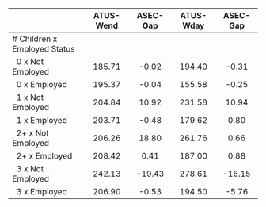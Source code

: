 
|                      |    ATUS-Wend |     ASEC-Gap |    ATUS-Wday |     ASEC-Gap |
| -------------------- | :----------: | :----------: | :----------: | :----------: |
| # Children x Employed Status |              |              |              |              |
| &nbsp;&nbsp;0 x Not Employed |       185.71 |        -0.02 |       194.40 |        -0.31 |
| &nbsp;&nbsp;0 x Employed |       195.37 |        -0.04 |       155.58 |        -0.25 |
| &nbsp;&nbsp;1 x Not Employed |       204.84 |        10.92 |       231.58 |        10.94 |
| &nbsp;&nbsp;1 x Employed |       203.71 |        -0.48 |       179.62 |         0.80 |
| &nbsp;&nbsp;2+ x Not Employed |       206.26 |        18.80 |       261.76 |         0.66 |
| &nbsp;&nbsp;2+ x Employed |       208.42 |         0.41 |       187.00 |         0.88 |
| &nbsp;&nbsp;3 x Not Employed |       242.13 |       -19.43 |       278.61 |       -16.15 |
| &nbsp;&nbsp;3 x Employed |       206.90 |        -0.53 |       194.50 |        -5.76 |

